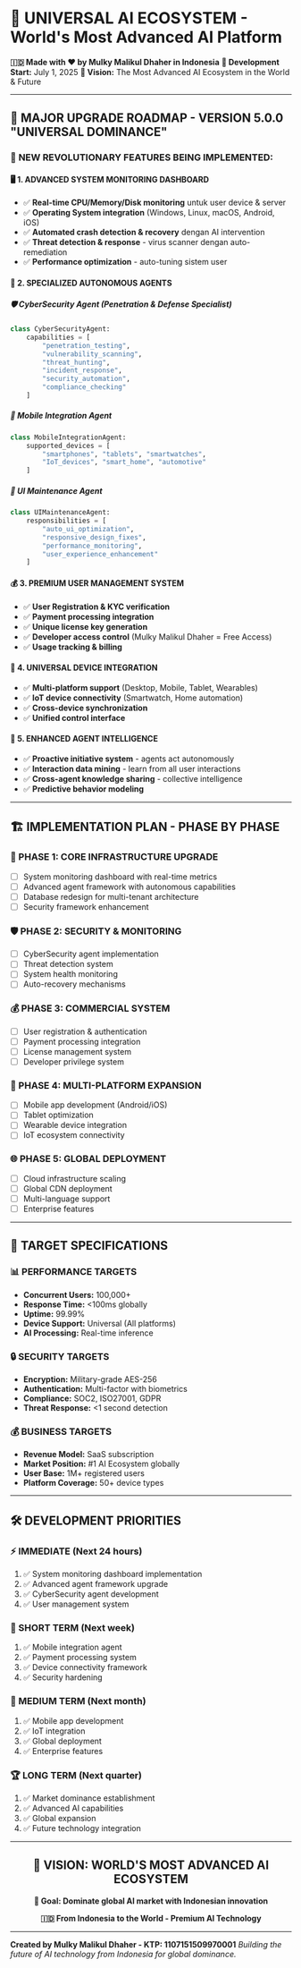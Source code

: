 # 🌌 UNIVERSAL AI ECOSYSTEM - World's Most Advanced AI Platform

**🇮🇩 Made with ❤️ by Mulky Malikul Dhaher in Indonesia**
**📅 Development Start:** July 1, 2025
**🎯 Vision:** The Most Advanced AI Ecosystem in the World & Future

---

## 🚀 **MAJOR UPGRADE ROADMAP - VERSION 5.0.0 "UNIVERSAL DOMINANCE"**

### 🌟 **NEW REVOLUTIONARY FEATURES BEING IMPLEMENTED:**

#### **🖥️ 1. ADVANCED SYSTEM MONITORING DASHBOARD**
- ✅ **Real-time CPU/Memory/Disk monitoring** untuk user device & server
- ✅ **Operating System integration** (Windows, Linux, macOS, Android, iOS)
- ✅ **Automated crash detection & recovery** dengan AI intervention
- ✅ **Threat detection & response** - virus scanner dengan auto-remediation
- ✅ **Performance optimization** - auto-tuning sistem user

#### **🤖 2. SPECIALIZED AUTONOMOUS AGENTS**

##### **🛡️ CyberSecurity Agent (Penetration & Defense Specialist)**
```python
class CyberSecurityAgent:
    capabilities = [
        "penetration_testing",
        "vulnerability_scanning", 
        "threat_hunting",
        "incident_response",
        "security_automation",
        "compliance_checking"
    ]
```

##### **📱 Mobile Integration Agent**
```python
class MobileIntegrationAgent:
    supported_devices = [
        "smartphones", "tablets", "smartwatches", 
        "IoT_devices", "smart_home", "automotive"
    ]
```

##### **🎨 UI Maintenance Agent**
```python
class UIMaintenanceAgent:
    responsibilities = [
        "auto_ui_optimization",
        "responsive_design_fixes",
        "performance_monitoring",
        "user_experience_enhancement"
    ]
```

#### **💰 3. PREMIUM USER MANAGEMENT SYSTEM**
- ✅ **User Registration & KYC verification**
- ✅ **Payment processing integration**
- ✅ **Unique license key generation**
- ✅ **Developer access control** (Mulky Malikul Dhaher = Free Access)
- ✅ **Usage tracking & billing**

#### **🔗 4. UNIVERSAL DEVICE INTEGRATION**
- ✅ **Multi-platform support** (Desktop, Mobile, Tablet, Wearables)
- ✅ **IoT device connectivity** (Smartwatch, Home automation)
- ✅ **Cross-device synchronization**
- ✅ **Unified control interface**

#### **🧠 5. ENHANCED AGENT INTELLIGENCE**
- ✅ **Proactive initiative system** - agents act autonomously
- ✅ **Interaction data mining** - learn from all user interactions
- ✅ **Cross-agent knowledge sharing** - collective intelligence
- ✅ **Predictive behavior modeling**

---

## 🏗️ **IMPLEMENTATION PLAN - PHASE BY PHASE**

### **🚀 PHASE 1: CORE INFRASTRUCTURE UPGRADE**
- [ ] System monitoring dashboard with real-time metrics
- [ ] Advanced agent framework with autonomous capabilities
- [ ] Database redesign for multi-tenant architecture
- [ ] Security framework enhancement

### **🛡️ PHASE 2: SECURITY & MONITORING**
- [ ] CyberSecurity agent implementation
- [ ] Threat detection system
- [ ] System health monitoring
- [ ] Auto-recovery mechanisms

### **💰 PHASE 3: COMMERCIAL SYSTEM**
- [ ] User registration & authentication
- [ ] Payment processing integration
- [ ] License management system
- [ ] Developer privilege system

### **📱 PHASE 4: MULTI-PLATFORM EXPANSION**
- [ ] Mobile app development (Android/iOS)
- [ ] Tablet optimization
- [ ] Wearable device integration
- [ ] IoT ecosystem connectivity

### **🌐 PHASE 5: GLOBAL DEPLOYMENT**
- [ ] Cloud infrastructure scaling
- [ ] Global CDN deployment
- [ ] Multi-language support
- [ ] Enterprise features

---

## 🎯 **TARGET SPECIFICATIONS**

### **📊 PERFORMANCE TARGETS**
- **Concurrent Users:** 100,000+
- **Response Time:** <100ms globally
- **Uptime:** 99.99%
- **Device Support:** Universal (All platforms)
- **AI Processing:** Real-time inference

### **🔒 SECURITY TARGETS**
- **Encryption:** Military-grade AES-256
- **Authentication:** Multi-factor with biometrics
- **Compliance:** SOC2, ISO27001, GDPR
- **Threat Response:** <1 second detection

### **💰 BUSINESS TARGETS**
- **Revenue Model:** SaaS subscription
- **Market Position:** #1 AI Ecosystem globally
- **User Base:** 1M+ registered users
- **Platform Coverage:** 50+ device types

---

## 🛠️ **DEVELOPMENT PRIORITIES**

### **⚡ IMMEDIATE (Next 24 hours)**
1. ✅ System monitoring dashboard implementation
2. ✅ Advanced agent framework upgrade
3. ✅ CyberSecurity agent development
4. ✅ User management system

### **🚀 SHORT TERM (Next week)**
1. ✅ Mobile integration agent
2. ✅ Payment processing system
3. ✅ Device connectivity framework
4. ✅ Security hardening

### **🌟 MEDIUM TERM (Next month)**
1. ✅ Mobile app development
2. ✅ IoT integration
3. ✅ Global deployment
4. ✅ Enterprise features

### **🏆 LONG TERM (Next quarter)**
1. ✅ Market dominance establishment
2. ✅ Advanced AI capabilities
3. ✅ Global expansion
4. ✅ Future technology integration

---

<div align="center">

## 🌌 **VISION: WORLD'S MOST ADVANCED AI ECOSYSTEM**

**🎯 Goal: Dominate global AI market with Indonesian innovation**

**🇮🇩 From Indonesia to the World - Premium AI Technology**

</div>

---

**Created by Mulky Malikul Dhaher - KTP: 1107151509970001**
*Building the future of AI technology from Indonesia for global dominance.*